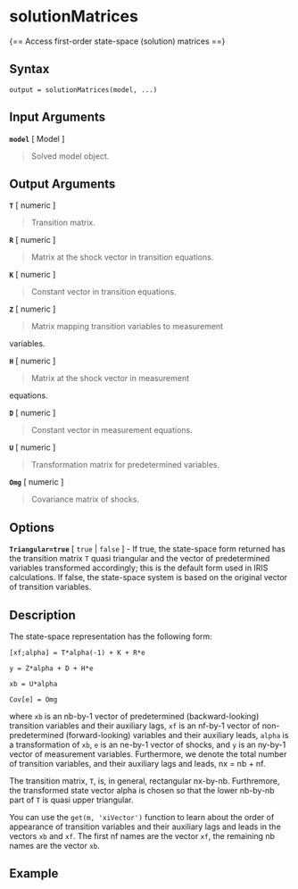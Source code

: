 # solutionMatrices

{== Access first-order state-space (solution) matrices ==}


## Syntax

    output = solutionMatrices(model, ...)


## Input Arguments

__`model`__ [ Model ]
>
> Solved model object.
>



## Output Arguments

__`T`__ [ numeric ]
>
> Transition matrix.
>


__`R`__ [ numeric ]
>
> Matrix at the shock vector in transition equations.
>


__`K`__ [ numeric ]
>
> Constant vector in transition equations.
>


__`Z`__ [ numeric ]
>
> Matrix mapping transition variables to measurement
>

variables.

__`H`__ [ numeric ]
>
> Matrix at the shock vector in measurement
>

equations.

__`D`__ [ numeric ]
>
> Constant vector in measurement equations.
>


__`U`__ [ numeric ]
>
> Transformation matrix for predetermined variables.
>


__`Omg`__ [ numeric ]
>
> Covariance matrix of shocks.
>



## Options

__`Triangular=true`__ [ `true` | `false` ] -
If true, the state-space form returned has the transition matrix `T`
quasi triangular and the vector of predetermined variables transformed
accordingly; this is the default form used in IRIS calculations. If
false, the state-space system is based on the original vector of
transition variables.


## Description

The state-space representation has the following form:

    [xf;alpha] = T*alpha(-1) + K + R*e

    y = Z*alpha + D + H*e

    xb = U*alpha

    Cov[e] = Omg

where `xb` is an nb-by-1 vector of predetermined (backward-looking)
transition variables and their auxiliary lags, `xf` is an nf-by-1 vector
of non-predetermined (forward-looking) variables and their auxiliary
leads, `alpha` is a transformation of `xb`, `e` is an ne-by-1 vector of
shocks, and `y` is an ny-by-1 vector of measurement variables.
Furthermore, we denote the total number of transition variables, and
their auxiliary lags and leads, nx = nb + nf.

The transition matrix, `T`, is, in general, rectangular nx-by-nb.
Furthremore, the transformed state vector alpha is chosen so that the
lower nb-by-nb part of `T` is quasi upper triangular.

You can use the `get(m, 'xiVector')` function to learn about the order of
appearance of transition variables and their auxiliary lags and leads in
the vectors `xb` and `xf`. The first nf names are the vector `xf`, the
remaining nb names are the vector `xb`.


## Example



